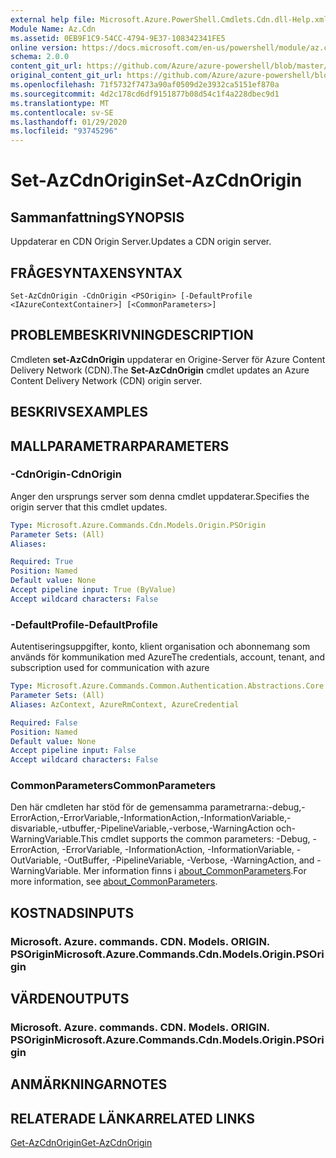 ```yaml
---
external help file: Microsoft.Azure.PowerShell.Cmdlets.Cdn.dll-Help.xml
Module Name: Az.Cdn
ms.assetid: 0EB9F1C9-54CC-4794-9E37-108342341FE5
online version: https://docs.microsoft.com/en-us/powershell/module/az.cdn/set-azcdnorigin
schema: 2.0.0
content_git_url: https://github.com/Azure/azure-powershell/blob/master/src/Cdn/Cdn/help/Set-AzCdnOrigin.md
original_content_git_url: https://github.com/Azure/azure-powershell/blob/master/src/Cdn/Cdn/help/Set-AzCdnOrigin.md
ms.openlocfilehash: 71f5732f7473a90af0509d2e3932ca5151ef870a
ms.sourcegitcommit: 4d2c178cd6df9151877b08d54c1f4a228dbec9d1
ms.translationtype: MT
ms.contentlocale: sv-SE
ms.lasthandoff: 01/29/2020
ms.locfileid: "93745296"
---
```

# <span data-ttu-id="4b9a7-101">Set-AzCdnOrigin</span><span class="sxs-lookup"><span data-stu-id="4b9a7-101">Set-AzCdnOrigin</span></span>

## <span data-ttu-id="4b9a7-102">Sammanfattning</span><span class="sxs-lookup"><span data-stu-id="4b9a7-102">SYNOPSIS</span></span>
<span data-ttu-id="4b9a7-103">Uppdaterar en CDN Origin Server.</span><span class="sxs-lookup"><span data-stu-id="4b9a7-103">Updates a CDN origin server.</span></span>

## <span data-ttu-id="4b9a7-104">FRÅGESYNTAXEN</span><span class="sxs-lookup"><span data-stu-id="4b9a7-104">SYNTAX</span></span>

```
Set-AzCdnOrigin -CdnOrigin <PSOrigin> [-DefaultProfile <IAzureContextContainer>] [<CommonParameters>]
```

## <span data-ttu-id="4b9a7-105">PROBLEMBESKRIVNING</span><span class="sxs-lookup"><span data-stu-id="4b9a7-105">DESCRIPTION</span></span>
<span data-ttu-id="4b9a7-106">Cmdleten **set-AzCdnOrigin** uppdaterar en Origine-Server för Azure Content Delivery Network (CDN).</span><span class="sxs-lookup"><span data-stu-id="4b9a7-106">The **Set-AzCdnOrigin** cmdlet updates an Azure Content Delivery Network (CDN) origin server.</span></span>

## <span data-ttu-id="4b9a7-107">BESKRIVS</span><span class="sxs-lookup"><span data-stu-id="4b9a7-107">EXAMPLES</span></span>

## <span data-ttu-id="4b9a7-108">MALLPARAMETRAR</span><span class="sxs-lookup"><span data-stu-id="4b9a7-108">PARAMETERS</span></span>

### <span data-ttu-id="4b9a7-109">-CdnOrigin</span><span class="sxs-lookup"><span data-stu-id="4b9a7-109">-CdnOrigin</span></span>
<span data-ttu-id="4b9a7-110">Anger den ursprungs server som denna cmdlet uppdaterar.</span><span class="sxs-lookup"><span data-stu-id="4b9a7-110">Specifies the origin server that this cmdlet updates.</span></span>

```yaml
Type: Microsoft.Azure.Commands.Cdn.Models.Origin.PSOrigin
Parameter Sets: (All)
Aliases:

Required: True
Position: Named
Default value: None
Accept pipeline input: True (ByValue)
Accept wildcard characters: False
```

### <span data-ttu-id="4b9a7-111">-DefaultProfile</span><span class="sxs-lookup"><span data-stu-id="4b9a7-111">-DefaultProfile</span></span>
<span data-ttu-id="4b9a7-112">Autentiseringsuppgifter, konto, klient organisation och abonnemang som används för kommunikation med Azure</span><span class="sxs-lookup"><span data-stu-id="4b9a7-112">The credentials, account, tenant, and subscription used for communication with azure</span></span>

```yaml
Type: Microsoft.Azure.Commands.Common.Authentication.Abstractions.Core.IAzureContextContainer
Parameter Sets: (All)
Aliases: AzContext, AzureRmContext, AzureCredential

Required: False
Position: Named
Default value: None
Accept pipeline input: False
Accept wildcard characters: False
```

### <span data-ttu-id="4b9a7-113">CommonParameters</span><span class="sxs-lookup"><span data-stu-id="4b9a7-113">CommonParameters</span></span>
<span data-ttu-id="4b9a7-114">Den här cmdleten har stöd för de gemensamma parametrarna:-debug,-ErrorAction,-ErrorVariable,-InformationAction,-InformationVariable,-disvariable,-utbuffer,-PipelineVariable,-verbose,-WarningAction och-WarningVariable.</span><span class="sxs-lookup"><span data-stu-id="4b9a7-114">This cmdlet supports the common parameters: -Debug, -ErrorAction, -ErrorVariable, -InformationAction, -InformationVariable, -OutVariable, -OutBuffer, -PipelineVariable, -Verbose, -WarningAction, and -WarningVariable.</span></span> <span data-ttu-id="4b9a7-115">Mer information finns i [about_CommonParameters](https://go.microsoft.com/fwlink/?LinkID=113216).</span><span class="sxs-lookup"><span data-stu-id="4b9a7-115">For more information, see [about_CommonParameters](https://go.microsoft.com/fwlink/?LinkID=113216).</span></span>

## <span data-ttu-id="4b9a7-116">KOSTNADS</span><span class="sxs-lookup"><span data-stu-id="4b9a7-116">INPUTS</span></span>

### <span data-ttu-id="4b9a7-117">Microsoft. Azure. commands. CDN. Models. ORIGIN. PSOrigin</span><span class="sxs-lookup"><span data-stu-id="4b9a7-117">Microsoft.Azure.Commands.Cdn.Models.Origin.PSOrigin</span></span>

## <span data-ttu-id="4b9a7-118">VÄRDEN</span><span class="sxs-lookup"><span data-stu-id="4b9a7-118">OUTPUTS</span></span>

### <span data-ttu-id="4b9a7-119">Microsoft. Azure. commands. CDN. Models. ORIGIN. PSOrigin</span><span class="sxs-lookup"><span data-stu-id="4b9a7-119">Microsoft.Azure.Commands.Cdn.Models.Origin.PSOrigin</span></span>

## <span data-ttu-id="4b9a7-120">ANMÄRKNINGAR</span><span class="sxs-lookup"><span data-stu-id="4b9a7-120">NOTES</span></span>

## <span data-ttu-id="4b9a7-121">RELATERADE LÄNKAR</span><span class="sxs-lookup"><span data-stu-id="4b9a7-121">RELATED LINKS</span></span>

[<span data-ttu-id="4b9a7-122">Get-AzCdnOrigin</span><span class="sxs-lookup"><span data-stu-id="4b9a7-122">Get-AzCdnOrigin</span></span>](./Get-AzCdnOrigin.md)


